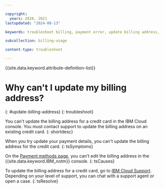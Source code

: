 ```yaml
---

copyright:
  years: 2020, 2021
lastupdated: "2024-08-13"

keywords: troubleshoot billing, payment error, update billing address, billing address

subcollection: billing-usage

content-type: troubleshoot

---
```


{{site.data.keyword.attribute-definition-list}}

# Why can't I update my billing address?
{: #update-billing-address}
{: troubleshoot}

You can't update the billing address for a credit card in the IBM Cloud console. You must contact support to update the billing address on an existing credit card.
{: shortdesc}

When you try update your payment details, you can't update the billing address for the credit card.
{: tsSymptoms}

On the [Payment methods page](/billing/payments), you can't edit the billing address in the {{site.data.keyword.IBM_notm}} console.
{: tsCauses}

To update the billing address for a credit card, go to [IBM Cloud Support](https://cloud.ibm.com/unifiedsupport/supportcenter). Depending on your level of support, you can chat with a support agent or open a case.
{: tsResolve}
